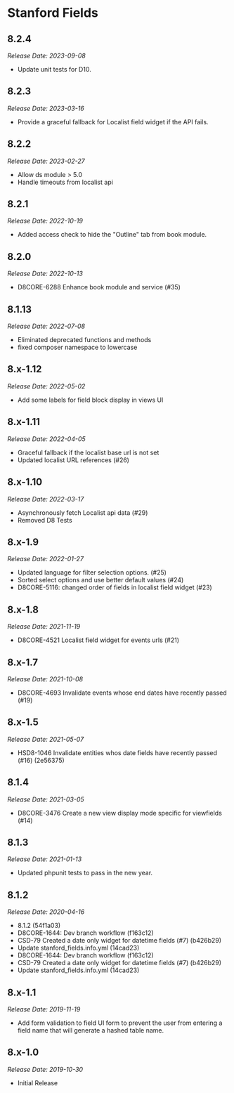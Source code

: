 # Stanford Fields

8.2.4
--------------------------------------------------------------------------------
_Release Date: 2023-09-08_

- Update unit tests for D10.

8.2.3
--------------------------------------------------------------------------------
_Release Date: 2023-03-16_

- Provide a graceful fallback for Localist field widget if the API fails.

8.2.2
--------------------------------------------------------------------------------
_Release Date: 2023-02-27_

- Allow ds module > 5.0
- Handle timeouts from localist api

8.2.1
--------------------------------------------------------------------------------
_Release Date: 2022-10-19_

- Added access check to hide the "Outline" tab from book module.

8.2.0
--------------------------------------------------------------------------------
_Release Date: 2022-10-13_

- D8CORE-6288 Enhance book module and service (#35)


8.1.13
--------------------------------------------------------------------------------
_Release Date: 2022-07-08_

- Eliminated deprecated functions and methods
- fixed composer namespace to lowercase


8.x-1.12
--------------------------------------------------------------------------------
_Release Date: 2022-05-02_

- Add some labels for field block display in views UI


8.x-1.11
--------------------------------------------------------------------------------
_Release Date: 2022-04-05_

- Graceful fallback if the localist base url is not set
- Updated localist URL references (#26)


8.x-1.10
--------------------------------------------------------------------------------
_Release Date: 2022-03-17_

- Asynchronously fetch Localist api data (#29)
- Removed D8 Tests


8.x-1.9
--------------------------------------------------------------------------------
_Release Date: 2022-01-27_

- Updated language for filter selection options. (#25)
- Sorted select options and use better default values (#24)
- D8CORE-5116: changed order of fields in localist field widget (#23)


8.x-1.8
--------------------------------------------------------------------------------
_Release Date: 2021-11-19_

- D8CORE-4521 Localist field widget for events urls (#21)


8.x-1.7
--------------------------------------------------------------------------------
_Release Date: 2021-10-08_

- D8CORE-4693 Invalidate events whose end dates have recently passed (#19)

8.x-1.5
--------------------------------------------------------------------------------
_Release Date: 2021-05-07_

- HSD8-1046 Invalidate entities whos date fields have recently passed (#16) (2e56375)

8.1.4
--------------------------------------------------------------------------------
_Release Date: 2021-03-05_

- D8CORE-3476 Create a new view display mode specific for viewfields (#14)

8.1.3
--------------------------------------------------------------------------------
_Release Date: 2021-01-13_

* Updated phpunit tests to pass in the new year.

8.1.2
--------------------------------------------------------------------------------
_Release Date: 2020-04-16_

* 8.1.2 (54f1a03)
* D8CORE-1644: Dev branch workflow (f163c12)
* CSD-79 Created a date only widget for datetime fields (#7) (b426b29)
* Update stanford_fields.info.yml (14cad23)
* D8CORE-1644: Dev branch workflow (f163c12)
* CSD-79 Created a date only widget for datetime fields (#7) (b426b29)
* Update stanford_fields.info.yml (14cad23)

8.x-1.1
--------------------------------------------------------------------------------
_Release Date: 2019-11-19_

- Add form validation to field UI form to prevent the user from entering a field
name that will generate a hashed table name.

8.x-1.0
--------------------------------------------------------------------------------
_Release Date: 2019-10-30_

- Initial Release
